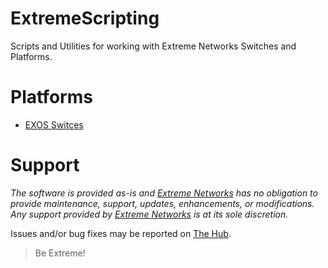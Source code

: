 # ExtremeScripting
Scripts and Utilities for working with Extreme Networks Switches and Platforms.

# Platforms
* [EXOS Switces](https://github.com/extremenetworks/ExtremeScripting/blob/master/EXOS/README.md)


# Support
_The software is provided as-is and [Extreme Networks](http://www.extremenetworks.com/) has no obligation to provide maintenance, support, updates, enhancements, or modifications. Any support provided by [Extreme Networks](http://www.extremenetworks.com/) is at its sole discretion._

Issues and/or bug fixes may be reported on [The Hub](https://community.extremenetworks.com/extreme).

>Be Extreme!
